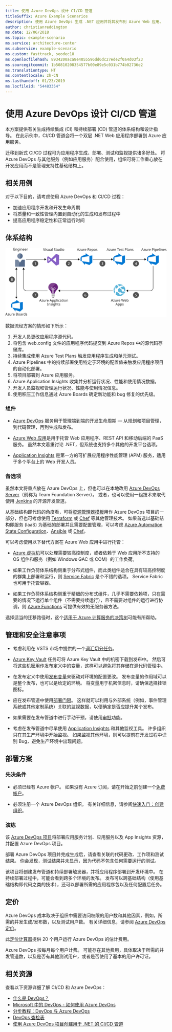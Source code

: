 ```yaml
---
title: 使用 Azure DevOps 设计 CI/CD 管道
titleSuffix: Azure Example Scenarios
description: 使用 Azure DevOps 生成 .NET 应用并将其发布到 Azure Web 应用。
author: christianreddington
ms.date: 12/06/2018
ms.topic: example-scenario
ms.service: architecture-center
ms.subservice: example-scenario
ms.custom: fasttrack, seodec18
ms.openlocfilehash: 8934200aca8e4055596dd6dc27ede2f0a4d03f23
ms.sourcegitcommit: 1b50810208354577b00e89e5c031b774b02736e2
ms.translationtype: HT
ms.contentlocale: zh-CN
ms.lasthandoff: 01/23/2019
ms.locfileid: "54483354"
---
```

# <a name="design-a-cicd-pipeline-using-azure-devops"></a>使用 Azure DevOps 设计 CI/CD 管道

本方案提供有关生成持续集成 (CI) 和持续部署 (CD) 管道的体系结构和设计指导。 在此示例中，CI/CD 管道会将一个双层 .NET Web 应用程序部署到 Azure 应用服务。

迁移到新式 CI/CD 过程可为应用程序生成、部署、测试和监视提供诸多好处。 将 Azure DevOps 与其他服务（例如应用服务）配合使用，组织可将工作重心放在开发应用而不是管理支持性基础结构上。

## <a name="relevant-use-cases"></a>相关用例

对于以下目的，请考虑使用 Azure DevOps 和 CI/CD 过程：

- 加速应用程序开发和开发生命周期
- 将质量和一致性管理内置到自动化的生成和发布过程中
- 提高应用程序稳定性和正常运行时间

## <a name="architecture"></a>体系结构

![使用 Azure DevOps 和 Azure 应用服务的 DevOps 方案中涉及的 Azure 组件体系结构示意图][architecture]

数据流经方案的情形如下所示：

1. 开发人员更改应用程序源代码。
2. 将包含 web.config 文件的应用程序代码提交到 Azure Repos 中的源代码存储库。
3. 持续集成使用 Azure Test Plans 触发应用程序生成和单元测试。
4. Azure Pipelines 中的持续部署使用特定于环境的配置值来触发应用程序项目的自动化部署。
5. 将项目部署到 Azure 应用服务。
6. Azure Application Insights 收集并分析运行状况、性能和使用情况数据。
7. 开发人员监视和管理运行状况、性能与使用情况信息。
8. 使用积压工作信息通过 Azure Boards 确定新功能和 bug 修复的优先级。

### <a name="components"></a>组件

- [Azure DevOps][vsts] 服务用于管理端到端的开发生命周期 &mdash; 从规划和项目管理，到代码管理，再到生成和发布。

- [Azure Web 应用][web-apps]是用于托管 Web 应用程序、REST API 和移动后端的 PaaS 服务。 虽然本文着重讨论 .NET，但系统也支持多个其他的开发平台选项。

- [Application Insights][application-insights] 是第一方的可扩展应用程序性能管理 (APM) 服务，适用于多个平台上的 Web 开发人员。

### <a name="alternatives"></a>备选项

虽然本文将重点放在 Azure DevOps 上，但也可以在本地改用 [Azure DevOps Server][azure-devops-server]（前称为 Team Foundation Server）。 或者，也可以使用一组技术来取代使用 [Jenkins][jenkins-on-azure] 的开源开发管道。

从基础结构即代码的角度看，可将[资源管理器模板][arm-templates]用作 Azure DevOps 项目的一部分，但也可考虑使用 [Terraform][terraform] 或 [Chef][chef] 等其他管理技术。 如果首选以基础结构即服务 (IaaS) 为基础的部署并且需要配置管理，可以考虑 [Azure Automation State Configuration][desired-state-configuration]、[Ansible][ansible] 或 [Chef][chef]。

可以考虑使用以下替代方案在 Azure Web 应用中进行托管：

- [Azure 虚拟机][compare-vm-hosting]可以处理需要较高控制度，或者依赖于 Web 应用所不支持的 OS 组件和服务（例如 Windows GAC 或 COM）的工作负荷。

- 如果工作负荷体系结构侧重于分布式组件，而此类组件适合在具有较高控制度的群集上部署和运行，则 [Service Fabric][service-fabric] 是个不错的选项。 Service Fabric 也可用于托管容器。

- 如果工作负荷体系结构侧重于精细的分布式组件，几乎不需要依赖项，只在需要的情况下运行单个组件（不需要持续运行），且不需要对组件的运行进行协调，则 [Azure Functions][azure-functions] 可提供有效的无服务器方法。

选择适当的迁移路径时，这个[适用于 Azure 计算服务的决策树](/azure/architecture/guide/technology-choices/compute-decision-tree)可能有所帮助。

## <a name="management-and-security-considerations"></a>管理和安全注意事项

- 考虑利用在 VSTS 市场中提供的一个[词汇切分任务][vsts-tokenization]。

- [Azure Key Vault][download-keyvault-secrets] 任务可将 Azure Key Vault 中的机密下载到发布中。 然后可将这些机密用作发布定义中的变量，这样可以避免将其存储在源代码管理中。

- 在发布定义中使用[发布变量][vsts-release-variables]来驱动对环境的配置更改。 发布变量的作用域可以是整个发布，也可以是给定的环境。 将变量用于机密信息时，请确保选择挂锁图标。

- 应在发布管道中使用[部署门限][vsts-deployment-gates]。 这样就可以利用与外部系统（例如，事件管理系统或其他定制系统）关联的监视数据，以便确定是否应提升某个发布。

- 如果需要在发布管道中进行手动干预，请使用[审批][vsts-approvals]功能。

- 考虑在发布管道中尽早使用 [Application Insights][application-insights] 和其他监视工具。 许多组织只在其生产环境中开始监视。 如果监视其他环境，则可以提前在开发过程中识别 Bug，避免生产环境中出现问题。

## <a name="deploy-the-scenario"></a>部署方案

### <a name="prerequisites"></a>先决条件

- 必须已经有 Azure 帐户。 如果没有 Azure 订阅，请在开始之前创建一个[免费帐户](https://azure.microsoft.com/free/?WT.mc_id=A261C142F)。

- 必须注册一个 Azure DevOps 组织。 有关详细信息，请参阅[快速入门：创建组织][vsts-account-create]。

### <a name="walk-through"></a>演练

该 [Azure DevOps 项目](/azure/devops-project/azure-devops-project-github)将部署应用服务计划、应用服务以及 App Insights 资源，并配置 Azure DevOps 项目。

部署 Azure DevOps 项目并完成生成后，请查看关联的代码更改、工作项和测试结果。 你会发现，测试结果并未显示，因为代码不包含任何需要运行的测试。

该项目将创建发布管道和持续部署触发器，并将应用程序部署到开发环境中。 在持续部署过程中，可能会看到跨多个环境的发布。 发布可以跨基础结构（使用基础结构即代码之类的技术），还可以部署所需的应用程序包以及任何配置后任务。

## <a name="pricing"></a>定价

Azure DevOps 成本取决于组织中需要访问权限的用户数和其他因素，例如，所需的并发生成/发布数，以及测试用户数。 有关详细信息，请参阅 [Azure DevOps 定价][vsts-pricing-page]。

此[定价计算器][vsts-pricing-calculator]提供 20 个用户运行 Azure DevOps 的估计费用。

Azure DevOps 按每月每个用户计费。 可能存在其他费用，具体取决于所需的并发管道数，以及是否有其他测试用户，或者是否使用了基本的用户许可证。

## <a name="related-resources"></a>相关资源

查看以下资源详细了解 CI/CD 和 Azure DevOps：

- [什么是 DevOps？][devops-whatis]
- [Microsoft 中的 DevOps - 如何使用 Azure DevOps][devops-microsoft]
- [分步教程：DevOps 与 Azure DevOps][devops-with-vsts]
- [DevOps 查检表][devops-checklist]
- [使用 Azure DevOps 项目创建用于 .NET 的 CI/CD 管道][devops-project-create]

<!-- links -->

[ansible]: /azure/ansible/
[application-insights]: /azure/application-insights/app-insights-overview
[app-service-reference-architecture]: ../../reference-architectures/app-service-web-app/basic-web-app.md
[arm-templates]: /azure/azure-resource-manager/resource-group-overview#template-deployment
[architecture]: ./media/architecture-devops-dotnet-webapp.svg
[chef]: /azure/chef/
[design-patterns-availability]: /azure/architecture/patterns/category/availability
[design-patterns-resiliency]: /azure/architecture/patterns/category/resiliency
[design-patterns-scalability]: /azure/architecture/patterns/category/performance-scalability
[design-patterns-security]: /azure/architecture/patterns/category/security
[desired-state-configuration]: /azure/automation/automation-dsc-overview
[devops-microsoft]: /azure/devops/devops-at-microsoft/
[devops-with-vsts]: https://almvm.azurewebsites.net/labs/vsts/
[devops-checklist]: /azure/architecture/checklist/dev-ops
[application-insights]: https://azure.microsoft.com/services/application-insights/
[cloud-based-load-testing]: https://visualstudio.microsoft.com/team-services/cloud-load-testing/
[cloud-based-load-testing-on-premises]: /vsts/test/load-test/clt-with-private-machines?view=vsts
[jenkins-on-azure]: /azure/jenkins/
[devops-whatis]: /azure/devops/what-is-devops
[download-keyvault-secrets]: /vsts/pipelines/tasks/deploy/azure-key-vault?view=vsts
[resource-groups]: /azure/azure-resource-manager/resource-group-overview
[resiliency-app-service]: /azure/architecture/checklist/resiliency-per-service#app-service
[vsts]: /vsts/?view=vsts#pivot=services
[continuous-integration]: /azure/devops/what-is-continuous-integration
[continuous-delivery]: /azure/devops/what-is-continuous-delivery
[web-apps]: /azure/app-service/app-service-web-overview
[vsts-account-create]: /azure/devops/organizations/accounts/create-organization-msa-or-work-student?view=vsts
[vsts-approvals]: /vsts/pipelines/release/approvals/approvals?view=vsts
[devops-project]: https://portal.azure.com/?feature.customportal=false#create/Microsoft.AzureProject
[vsts-deployment-gates]: /vsts/pipelines/release/approvals/gates?view=vsts
[vsts-pricing-calculator]: https://azure.com/e/498aa024454445a8a352e75724f900b1
[vsts-pricing-page]: https://azure.microsoft.com/pricing/details/visual-studio-team-services/
[vsts-release-variables]: /vsts/pipelines/release/variables?view=vsts&tabs=batch
[vsts-tokenization]: https://marketplace.visualstudio.com/search?term=token&target=VSTS&category=All%20categories&sortBy=Relevance
[azure-key-vault]: /azure/key-vault/key-vault-overview
[infra-as-code]: https://blogs.msdn.microsoft.com/mvpawardprogram/2018/02/13/infrastructure-as-code/
[azure-devops-server]: https://visualstudio.microsoft.com/tfs/
[infra-as-code]: https://blogs.msdn.microsoft.com/mvpawardprogram/2018/02/13/infrastructure-as-code/
[service-fabric]: /azure/service-fabric/
[azure-functions]: /azure/azure-functions/
[azure-containers]: https://azure.microsoft.com/overview/containers/
[compare-vm-hosting]: /azure/app-service/choose-web-site-cloud-service-vm
[app-insights-cd-monitoring]: /azure/application-insights/app-insights-vsts-continuous-monitoring
[azure-region-pair-bcdr]: /azure/best-practices-availability-paired-regions
[devops-project-create]: /azure/devops-project/azure-devops-project-aspnet-core
[terraform]: /azure/terraform/
